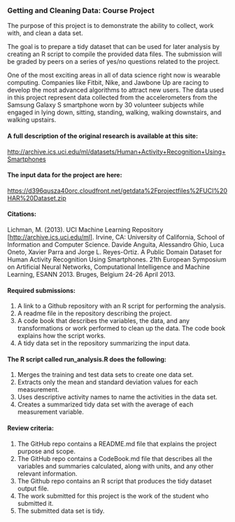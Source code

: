 ### Getting and Cleaning Data: Course Project

The purpose of this project is to demonstrate the ability to collect, work with, 
and clean a data set.

The goal is to prepare a tidy dataset that can be used for later analysis by creating an
R script to compile the provided data files. The submission will be graded by peers 
on a series of yes/no questions related to the project. 

One of the most exciting areas in all of data science right now is wearable computing. 
Companies like Fitbit, Nike, and Jawbone Up are racing to develop the most advanced 
algorithms to attract new users. The data used in this project represent data collected 
from the accelerometers from the Samsung Galaxy S smartphone worn by 30 volunteer subjects 
while engaged in lying down, sitting, standing, walking, walking downstairs, and walking 
upstairs. 

#### A full description of the original research is available at this site:

http://archive.ics.uci.edu/ml/datasets/Human+Activity+Recognition+Using+Smartphones

#### The input data for the project are here:

https://d396qusza40orc.cloudfront.net/getdata%2Fprojectfiles%2FUCI%20HAR%20Dataset.zip

#### Citations:

Lichman, M. (2013). UCI Machine Learning Repository [http://archive.ics.uci.edu/ml]. 
Irvine, CA: University of California, School of Information and Computer Science.
Davide Anguita, Alessandro Ghio, Luca Oneto, Xavier Parra and Jorge L. Reyes-Ortiz. 
A Public Domain Dataset for Human Activity Recognition Using Smartphones. 21th European 
Symposium on Artificial Neural Networks, Computational Intelligence and Machine Learning, 
ESANN 2013. Bruges, Belgium 24-26 April 2013.


#### Required submissions: 

1. A link to a Github repository with an R script for performing the analysis.
2. A readme file in the repository describing the project. 
3. A code book that describes the variables, the data, and any transformations or 
   work performed to clean up the data. The code book explains how the script works.
4. A tidy data set in the repository summarizing the input data.

#### The R script called run_analysis.R does the following:

1. Merges the training and test data sets to create one data set.
2. Extracts only the mean and standard deviation values for each measurement.
3. Uses descriptive activity names to name the activities in the data set.
4. Creates a summarized tidy data set with the average of each measurement variable.

#### Review criteria:

1. The GitHub repo contains a README.md file that explains the project purpose and scope.
2. The GitHub repo contains a CodeBook.md file that describes all the variables and 
   summaries calculated, along with units, and any other relevant information.
3. The Github repo contains an R script that produces the tidy dataset output file.
4. The work submitted for this project is the work of the student who submitted it.
5. The submitted data set is tidy.


    